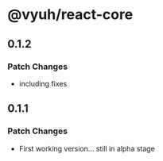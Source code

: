# @vyuh/react-core

## 0.1.2

### Patch Changes

- including fixes

## 0.1.1

### Patch Changes

- First working version... still in alpha stage
